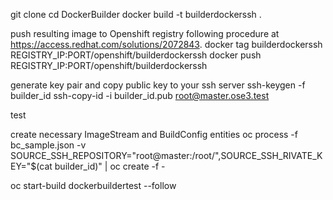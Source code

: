 git clone 
cd DockerBuilder
docker build -t builderdockerssh .

push resulting image to Openshift registry following procedure at https://access.redhat.com/solutions/2072843. 
docker tag builderdockerssh REGISTRY_IP:PORT/openshift/builderdockerssh
docker push REGISTRY_IP:PORT/openshift/builderdockerssh

generate key pair and copy public key to your ssh server
ssh-keygen -f builder_id
ssh-copy-id -i builder_id.pub root@master.ose3.test

test

create necessary ImageStream and BuildConfig entities
oc process -f bc_sample.json -v SOURCE_SSH_REPOSITORY="root@master:/root/<path to project>",SOURCE_SSH_RIVATE_KEY="$(cat builder_id)" | oc create -f -

oc start-build dockerbuildertest --follow 
